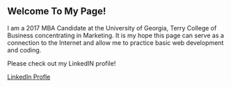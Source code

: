 ## Welcome To My Page!
I am a 2017 MBA Candidate at the University of Georgia, Terry College of Business concentrating in Marketing.
It is my hope this page can serve as a connection to the Internet and allow me to practice basic web development and coding.

Please check out my LinkedIN profile!

[LinkedIn Profle](https://www.linkedin.com/in/nmwest/)
